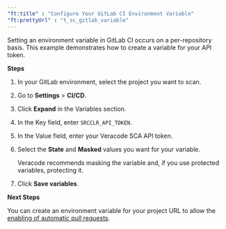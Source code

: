 ```yaml
---
"ft:title" : "Configure Your GitLab CI Environment Variable"
"ft:prettyUrl" : "t_sc_gitlab_variable"
---
```


Setting an environment variable in GitLab CI occurs on a per-repository basis. This example demonstrates how to create a variable for your API token.

<p font-size="13pt"><b>Steps</b></p>

1.  In your GitLab environment, select the project you want to scan.

2.  Go to **Settings** \> **CI/CD**.

3.  Click **Expand** in the Variables section.

4.  In the Key field, enter `SRCCLR_API_TOKEN`.

5.  In the Value field, enter your Veracode SCA API token.

6.  Select the **State** and **Masked** values you want for your variable.

    Veracode recommends masking the variable and, if you use protected variables, protecting it.</p>

7.  Click **Save variables**.

<p font-size="13pt"><b>Next Steps</b></p>

You can create an environment variable for your project URL to allow the [enabling of automatic pull requests](https://docs.veracode.com/r/t_configure_pr_gitlab).

